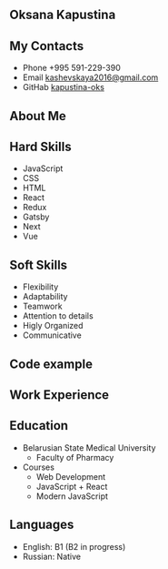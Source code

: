 
## Oksana Kapustina

## My Contacts
* Phone +995 591-229-390
* Email kashevskaya2016@gmail.com
* GitHab [kapustina-oks](https://github.com/kapustina-oks)

## About Me

## Hard Skills
* JavaScript
* CSS
* HTML
* React
* Redux
* Gatsby
* Next
* Vue

## Soft Skills
* Flexibility 
* Adaptability 
* Teamwork 
* Attention to details 
* Higly Organized 
* Communicative

## Code example
## Work Experience
## Education
* Belarusian State Medical University
     + Faculty of Pharmacy
* Courses
     + Web Development
     + JavaScript + React
     + Modern JavaScript
## Languages
* English: B1 (B2 in progress)
* Russian: Native

